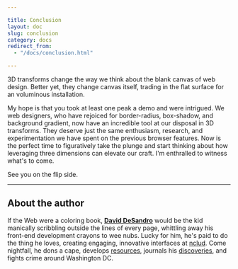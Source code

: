 ```yaml
---

title: Conclusion
layout: doc
slug: conclusion
category: docs
redirect_from:
  - "/docs/conclusion.html"

---
```



3D transforms change the way we think about the blank canvas of web design. Better yet, they change canvas itself, trading in the flat surface for an voluminous installation.

My hope is that you took at least one peak a demo and were intrigued. We web designers, who have rejoiced for border-radius, box-shadow, and background gradient, now have an incredible tool at our disposal in 3D transforms. They deserve just the same enthusiasm, research, and experimentation we have spent on the previous browser features. Now is the perfect time to figuratively take the plunge and start thinking about how leveraging three dimensions can elevate our craft. I'm enthralled to witness what's to come. 

See you on the flip side.

* * *

## About the author

If the Web were a coloring book, [**David DeSandro**](http://desandro.com) would be the kid manically scribbling outside the lines of every page, whittling away his front-end development crayons to wee nubs. Lucky for him, he's paid to do the thing he loves, creating engaging, innovative interfaces at [nclud](http://nclud.com). Come nightfall, he dons a cape, develops [resources](http://github.com/desandro), journals his [discoveries](http://dropshado.ws), and fights crime around Washington DC.
